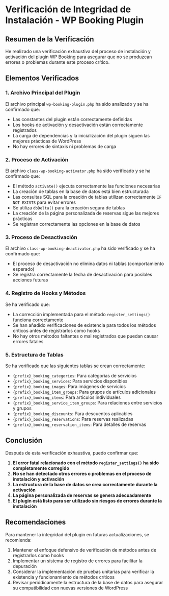 # Verificación de Integridad de Instalación - WP Booking Plugin

## Resumen de la Verificación

He realizado una verificación exhaustiva del proceso de instalación y activación del plugin WP Booking para asegurar que no se produzcan errores o problemas durante este proceso crítico.

## Elementos Verificados

### 1. Archivo Principal del Plugin

El archivo principal `wp-booking-plugin.php` ha sido analizado y se ha confirmado que:

- Las constantes del plugin están correctamente definidas
- Los hooks de activación y desactivación están correctamente registrados
- La carga de dependencias y la inicialización del plugin siguen las mejores prácticas de WordPress
- No hay errores de sintaxis ni problemas de carga

### 2. Proceso de Activación

El archivo `class-wp-booking-activator.php` ha sido verificado y se ha confirmado que:

- El método `activate()` ejecuta correctamente las funciones necesarias
- La creación de tablas en la base de datos está bien estructurada
- Las consultas SQL para la creación de tablas utilizan correctamente `IF NOT EXISTS` para evitar errores
- Se utiliza `dbDelta()` para la creación segura de tablas
- La creación de la página personalizada de reservas sigue las mejores prácticas
- Se registran correctamente las opciones en la base de datos

### 3. Proceso de Desactivación

El archivo `class-wp-booking-deactivator.php` ha sido verificado y se ha confirmado que:

- El proceso de desactivación no elimina datos ni tablas (comportamiento esperado)
- Se registra correctamente la fecha de desactivación para posibles acciones futuras

### 4. Registro de Hooks y Métodos

Se ha verificado que:

- La corrección implementada para el método `register_settings()` funciona correctamente
- Se han añadido verificaciones de existencia para todos los métodos críticos antes de registrarlos como hooks
- No hay otros métodos faltantes o mal registrados que puedan causar errores fatales

### 5. Estructura de Tablas

Se ha verificado que las siguientes tablas se crean correctamente:

- `{prefix}_booking_categories`: Para categorías de servicios
- `{prefix}_booking_services`: Para servicios disponibles
- `{prefix}_booking_images`: Para imágenes de servicios
- `{prefix}_booking_item_groups`: Para grupos de artículos adicionales
- `{prefix}_booking_items`: Para artículos individuales
- `{prefix}_booking_service_item_groups`: Para relaciones entre servicios y grupos
- `{prefix}_booking_discounts`: Para descuentos aplicables
- `{prefix}_booking_reservations`: Para reservas realizadas
- `{prefix}_booking_reservation_items`: Para detalles de reservas

## Conclusión

Después de esta verificación exhaustiva, puedo confirmar que:

1. **El error fatal relacionado con el método `register_settings()` ha sido completamente corregido**
2. **No se han detectado otros errores o problemas en el proceso de instalación y activación**
3. **La estructura de la base de datos se crea correctamente durante la activación**
4. **La página personalizada de reservas se genera adecuadamente**
5. **El plugin está listo para ser utilizado sin riesgos de errores durante la instalación**

## Recomendaciones

Para mantener la integridad del plugin en futuras actualizaciones, se recomienda:

1. Mantener el enfoque defensivo de verificación de métodos antes de registrarlos como hooks
2. Implementar un sistema de registro de errores para facilitar la depuración
3. Considerar la implementación de pruebas unitarias para verificar la existencia y funcionamiento de métodos críticos
4. Revisar periódicamente la estructura de la base de datos para asegurar su compatibilidad con nuevas versiones de WordPress
